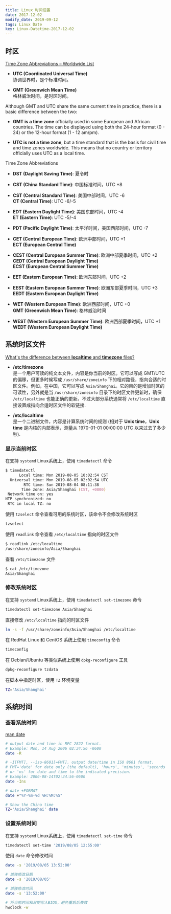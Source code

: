 ```yaml
---
title: Linux 时间设置
date: 2017-12-02
modify_date: 2019-09-12
tags: Linux Date
key: Linux-Datetime-2017-12-02
---
```


## 时区

[Time Zone Abbreviations – Worldwide List][1]

- **UTC (Coordinated Universal Time)**  
  协调世界时，是个标准时间。

- **GMT (Greenwich Mean Time)**  
  格林威治时间，是时区时间。

<!--more-->

Although GMT and UTC share the same current time in practice, there is a basic difference between the two:

- **GMT is a time zone** officially used in some European and African countries. The time can be displayed using both the 24-hour format (0 - 24) or the 12-hour format (1 - 12 am/pm).

- **UTC is not a time zone**, but a time standard that is the basis for civil time and time zones worldwide. This means that no country or territory officially uses UTC as a local time.

Time Zone Abbreviations

- **DST (Daylight Saving Time)**: 夏令时

- **CST (China Standard Time)**: 中国标准时间，UTC +8

- **CST (Central Standard Time)**: 美国中部时间，UTC -6  
  **CT (Central Time)**: UTC -6/-5

- **EDT (Eastern Daylight Time)**: 美国东部时间，UTC -4  
  **ET (Eastern Time)**: UTC -5/-4

- **PDT (Pacific Daylight Time)**: 太平洋时间，美国西部时间，UTC -7

- **CET (Central European Time)**: 欧洲中部时间，UTC +1  
  **ECT (European Central Time)**

- **CEST (Central European Summer Time)**: 欧洲中部夏季时间，UTC +2  
  **CEDT (Central European Daylight Time)**  
  **ECST (European Central Summer Time)**

- **EET (Eastern European Time)**: 欧洲东部时间，UTC +2

- **EEST (Eastern European Summer Time)**: 欧洲东部夏季时间，UTC +3  
  **EEDT (Eastern European Daylight Time)**

- **WET (Western European Time)**: 欧洲西部时间，UTC +0  
  **GMT (Greenwich Mean Time)**: 格林威治时间

- **WEST (Western European Summer Time)**: 欧洲西部夏季时间，UTC +1  
  **WEDT (Western European Daylight Time)**

## 系统时区文件

[What's the difference between **localtime** and **timezone** files?][2]

- **/etc/timezone**  
  是一个用户可读的纯文本文件，内容是你当前的时区。它可以写成 GMT/UTC 的偏移，但更多时候写成 `/usr/share/zoneinfo` 下的相对路径，指向合适的时区文件。例如，在中国，它可以写成 `Asia/Shanghai`。它的目的是增加时区的可读性，另外就是当 `/usr/share/zoneinfo` 目录下的时区文件更新时，确保 `/etc/localtime` 也能正确的更新。不过大部分系统通常将 `/etc/localtime` 直接设置成指向合适时区文件的软链接.

- **/etc/localtime**  
  是一个二进制文件，内容是计算系统时间的规则 (相对于 **Unix time**，**Unix time** 是内核的内部表示，测量从 1970-01-01 00:00:00 UTC 以来过去了多少秒).

### 显示当前时区

在支持 `systemd` Linux系统上，使用 `timedatectl` 命令

```zsh
$ timedatectl
      Local time: Mon 2019-08-05 10:02:54 CST
  Universal time: Mon 2019-08-05 02:02:54 UTC
        RTC time: Sun 2019-08-04 08:11:38
       Time zone: Asia/Shanghai (CST, +0800)
 Network time on: yes
NTP synchronized: no
 RTC in local TZ: no
```

使用 `tzselect` 命令查看可用的系统时区，该命令不会修改系统时区

```zsh
tzselect
```

使用 `readlink` 命令查看 `/etc/localtime` 指向的时区文件

```zsh
$ readlink /etc/localtime
/usr/share/zoneinfo/Asia/Shanghai
```

查看 `/etc/timezone` 文件

```zsh
$ cat /etc/timezone
Asia/Shanghai
```

### 修改系统时区

在支持 `systemd` Linux系统上，使用 `timedatectl set-timezone` 命令

```zsh
timedatectl set-timezone Asia/Shanghai
```

直接修改 `/etc/localtime` 指向的时区文件

```zsh
ln -s -f /usr/share/zoneinfo/Asia/Shanghai /etc/localtime
```

在 RedHat Linux 和 CentOS 系统上使用 `timeconfig` 命令

```zsh
timeconfig
```

在 Debian/Ubuntu 等类似系统上使用 `dpkg-reconfigure` 工具

```zsh
dpkg-reconfigure tzdata
```

在脚本中指定时区，使用 `TZ` 环境变量

```zsh
TZ='Asia/Shanghai'
```

## 系统时间

### 查看系统时间

[man date](http://man7.org/linux/man-pages/man1/date.1.html)

```zsh
# output date and time in RFC 2822 format.
# Example: Mon, 14 Aug 2006 02:34:56 -0600
date -R

# -I[FMT], --iso-8601[=FMT]. output date/time in ISO 8601 format.
# FMT='date' for date only (the default), 'hours', 'minutes', 'seconds',
# or 'ns' for date and time to the indicated precision.
# Example: 2006-08-14T02:34:56-0600
date -Ins

# date +FORMAT
date +"%Y-%m-%d %H:%M:%S"

# Show the China time
TZ='Asia/Shanghai' date
```

### 设置系统时间

在支持 `systemd` Linux系统上，使用 `timedatectl set-time` 命令

```zsh
timedatectl set-time '2019/08/05 12:55:00'
```

使用 `date` 命令修改时间

```zsh
date -s '2019/08/05 13:52:00'

# 单独修改日期
date -s '2019/08/05'

# 单独修改时间
date -s '13:52:00'

# 将当前时间和日期写入BIOS，避免重启后失效
hwclock -w
```

[1]: https://www.timeanddate.com/time/zones/
[2]: https://unix.stackexchange.com/questions/384971/whats-the-difference-between-localtime-and-timezone-files